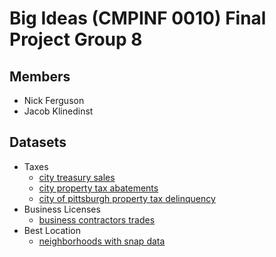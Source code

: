 # Big Ideas (CMPINF 0010) Final Project Group 8

## Members

- Nick Ferguson
- Jacob Klinedinst

## Datasets

- Taxes
    - [city treasury sales](https://data.wprdc.org/dataset/city-treasury-sales)
    - [city property tax abatements](https://data.wprdc.org/dataset/city-property-tax-abatements)
    - [city of pittsburgh property tax delinquency](https://data.wprdc.org/dataset/city-of-pittsburgh-property-tax-delinquency)
- Business Licenses
    - [business contractors trades](https://data.wprdc.org/dataset/business-contractors-trades)
- Best Location
    - [neighborhoods with snap data](https://data.wprdc.org/dataset/neighborhoods-with-snap-data)
    
<!-- - [neighborhoods2](https://data.wprdc.org/dataset/neighborhoods2) -->